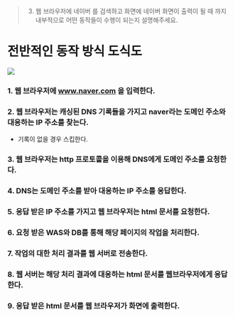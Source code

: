 > 3. 웹 브라우저에 네이버 를 검색하고 화면에 네이버 화면이 출력이 될 때 까지 내부적으로 어떤 동작들이 수행이 되는지 설명해주세요.

# 전반적인 동작 방식 도식도
<img src="https://user-images.githubusercontent.com/89288109/192781497-eeac86f2-cb0e-4856-8c16-d41771004aee.png">


### 1. 웹 브라우저에 www.naver.com 을 입력한다.

### 2. 웹 브라우저는 캐싱된 DNS 기록들을 가지고 naver라는 도메인 주소와 대응하는 IP 주소를 찾는다.
- 기록이 없을 경우 스킵한다.

### 3. 웹 브라우저는 http 프로토콜을 이용해 DNS에게 도메인 주소를 요청한다. 

### 4. DNS는 도메인 주소를 받아 대응하는 IP 주소를 응답한다.

### 5. 응답 받은 IP 주소를 가지고 웹 브라우저는 html 문서를 요청한다.

### 6. 요청 받은 WAS와 DB를 통해 해당 페이지의 작업을 처리한다.

### 7. 작업의 대한 처리 결과를 웹 서버로 전송한다.

### 8. 웹 서버는 해당 처리 결과에 대응하는 html 문서를 웹브라우저에게 응답한다.

### 9. 응답 받은 html 문서를 웹 브라우저가 화면에 출력한다.
